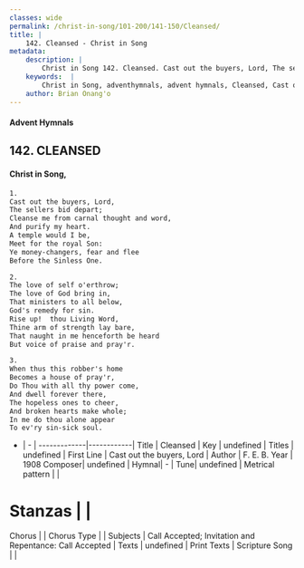 ```yaml
---
classes: wide
permalink: /christ-in-song/101-200/141-150/Cleansed/
title: |
    142. Cleansed - Christ in Song
metadata:
    description: |
        Christ in Song 142. Cleansed. Cast out the buyers, Lord, The sellers bid depart; Cleanse me from carnal thought and word, And purify my heart. A temple would I be, Meet for the royal Son: Ye money-changers, fear and flee Before the Sinless One.
    keywords:  |
        Christ in Song, adventhymnals, advent hymnals, Cleansed, Cast out the buyers, Lord. 
    author: Brian Onang'o
---
```


#### Advent Hymnals
## 142. CLEANSED
####  Christ in Song,

```txt
1.
Cast out the buyers, Lord,
The sellers bid depart;
Cleanse me from carnal thought and word,
And purify my heart.
A temple would I be,
Meet for the royal Son:
Ye money-changers, fear and flee
Before the Sinless One.

2.
The love of self o'erthrow;
The love of God bring in,
That ministers to all below,
God's remedy for sin.
Rise up!  thou Living Word,
Thine arm of strength lay bare,
That naught in me henceforth be heard
But voice of praise and pray'r.

3.
When thus this robber's home
Becomes a house of pray'r,
Do Thou with all thy power come,
And dwell forever there,
The hopeless ones to cheer,
And broken hearts make whole;
In me do thou alone appear
To ev'ry sin-sick soul.

```

- |   -  |
-------------|------------|
Title | Cleansed |
Key | undefined |
Titles | undefined |
First Line | Cast out the buyers, Lord |
Author | F. E. B.
Year | 1908
Composer| undefined |
Hymnal|  - |
Tune| undefined |
Metrical pattern | |
# Stanzas |  |
Chorus |  |
Chorus Type |  |
Subjects | Call Accepted; Invitation and Repentance: Call Accepted |
Texts | undefined |
Print Texts | 
Scripture Song |  |
    
